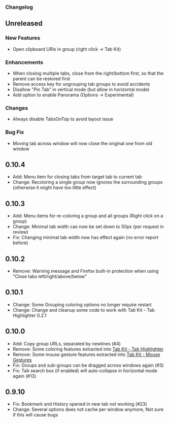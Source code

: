 ### Changelog


## Unreleased

### New Features
- Open clipboard URIs in group (right click -> Tab Kit)

### Enhancements
- When closing multiple tabs, close from the right/bottom first, so that the parent can be restored first
- Remove access key for ungrouping tab groups to avoid accidents
- Disallow "Pin Tab" in vertical mode (but allow in horizontal mode)
- Add option to enable Panorama (Options -> Experimental)

### Changes
- Always disable TabsOnTop to avoid layout issue

### Bug Fix
- Moving tab across window will now close the original one from old window


## 0.10.4
- Add: Menu item for closing tabs from target tab to current tab
- Change: Recoloring a single group now ignores the surrounding groups (otherwise it might have too little effect)


## 0.10.3
- Add: Menu items for re-coloring a group and all groups (Right click on a group)
- Change: Minimal tab width can now be set down to 50px (per request in review)
- Fix: Changing minimal tab width now has effect again (no error report before)


## 0.10.2
- Remove: Warning message and Firefox built-in protection when using "Close tabs left/right/above/below"


## 0.10.1
- Change: Some Grouping coloring options no longer require restart
- Change: Change and cleanup some code to work with Tab Kit - Tab Highlighter 0.2.1


## 0.10.0
- Add: Copy group URLs, separated by newlines (#4)
- Remove: Some coloring features extracted into [Tab Kit - Tab Highlighter](https://github.com/tabkit/tab-highlighter)
- Remove: Some mouse gesture features extracted into [Tab Kit - Mouse Gestures](https://github.com/tabkit/mouse-gestures)
- Fix: Groups and sub-groups can be dragged across windows again (#3)
- Fix: Tab search box (if enabled) will auto-collapse in horizontal mode again (#13)


## 0.9.10
- Fix: Bookmark and History opened in new tab not working (#23)
- Change: Several options does not cache per window anymore, Not sure if this will cause bugs
